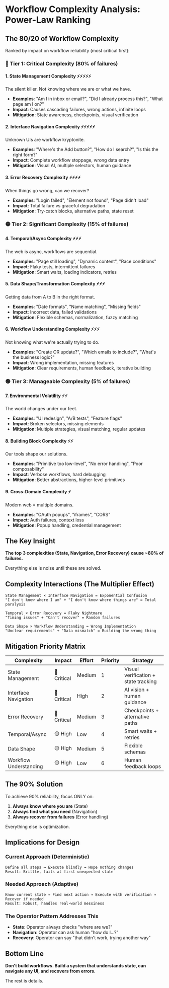# Workflow Complexity Analysis: Power-Law Ranking

## The 80/20 of Workflow Complexity

Ranked by impact on workflow reliability (most critical first):

### 🔴 Tier 1: Critical Complexity (80% of failures)

#### 1. **State Management Complexity** ⚡⚡⚡⚡⚡
The silent killer. Not knowing where we are or what we have.
- **Examples**: "Am I in inbox or email?", "Did I already process this?", "What page am I on?"
- **Impact**: Causes cascading failures, wrong actions, infinite loops
- **Mitigation**: State awareness, checkpoints, visual verification

#### 2. **Interface Navigation Complexity** ⚡⚡⚡⚡⚡
Unknown UIs are workflow kryptonite.
- **Examples**: "Where's the Add button?", "How do I search?", "Is this the right form?"
- **Impact**: Complete workflow stoppage, wrong data entry
- **Mitigation**: Visual AI, multiple selectors, human guidance

#### 3. **Error Recovery Complexity** ⚡⚡⚡⚡
When things go wrong, can we recover?
- **Examples**: "Login failed", "Element not found", "Page didn't load"
- **Impact**: Total failure vs graceful degradation
- **Mitigation**: Try-catch blocks, alternative paths, state reset

### 🟡 Tier 2: Significant Complexity (15% of failures)

#### 4. **Temporal/Async Complexity** ⚡⚡⚡
The web is async, workflows are sequential.
- **Examples**: "Page still loading", "Dynamic content", "Race conditions"
- **Impact**: Flaky tests, intermittent failures
- **Mitigation**: Smart waits, loading indicators, retries

#### 5. **Data Shape/Transformation Complexity** ⚡⚡⚡
Getting data from A to B in the right format.
- **Examples**: "Date formats", "Name matching", "Missing fields"
- **Impact**: Incorrect data, failed validations
- **Mitigation**: Flexible schemas, normalization, fuzzy matching

#### 6. **Workflow Understanding Complexity** ⚡⚡⚡
Not knowing what we're actually trying to do.
- **Examples**: "Create OR update?", "Which emails to include?", "What's the business logic?"
- **Impact**: Wrong implementation, missing features
- **Mitigation**: Clear requirements, human feedback, iterative building

### 🟢 Tier 3: Manageable Complexity (5% of failures)

#### 7. **Environmental Volatility** ⚡⚡
The world changes under our feet.
- **Examples**: "UI redesign", "A/B tests", "Feature flags"
- **Impact**: Broken selectors, missing elements
- **Mitigation**: Multiple strategies, visual matching, regular updates

#### 8. **Building Block Complexity** ⚡⚡
Our tools shape our solutions.
- **Examples**: "Primitive too low-level", "No error handling", "Poor composability"
- **Impact**: Verbose workflows, hard debugging
- **Mitigation**: Better abstractions, higher-level primitives

#### 9. **Cross-Domain Complexity** ⚡
Modern web = multiple domains.
- **Examples**: "OAuth popups", "iframes", "CORS"
- **Impact**: Auth failures, context loss
- **Mitigation**: Popup handling, credential management

## The Key Insight

**The top 3 complexities (State, Navigation, Error Recovery) cause ~80% of failures.**

Everything else is noise until these are solved.

## Complexity Interactions (The Multiplier Effect)

```
State Management × Interface Navigation = Exponential Confusion
"I don't know where I am" + "I don't know where things are" = Total paralysis

Temporal × Error Recovery = Flaky Nightmare  
"Timing issues" + "Can't recover" = Random failures

Data Shape × Workflow Understanding = Wrong Implementation
"Unclear requirements" + "Data mismatch" = Building the wrong thing
```

## Mitigation Priority Matrix

| Complexity | Impact | Effort | Priority | Strategy |
|------------|--------|--------|----------|----------|
| State Management | 🔴 Critical | Medium | 1 | Visual verification + state tracking |
| Interface Navigation | 🔴 Critical | High | 2 | AI vision + human guidance |
| Error Recovery | 🔴 Critical | Medium | 3 | Checkpoints + alternative paths |
| Temporal/Async | 🟡 High | Low | 4 | Smart waits + retries |
| Data Shape | 🟡 High | Medium | 5 | Flexible schemas |
| Workflow Understanding | 🟡 High | Low | 6 | Human feedback loops |

## The 90% Solution

To achieve 90% reliability, focus ONLY on:

1. **Always know where you are** (State)
2. **Always find what you need** (Navigation)  
3. **Always recover from failures** (Error handling)

Everything else is optimization.

## Implications for Design

### Current Approach (Deterministic)
```
Define all steps → Execute blindly → Hope nothing changes
Result: Brittle, fails at first unexpected state
```

### Needed Approach (Adaptive)
```
Know current state → Find next action → Execute with verification → Recover if needed
Result: Robust, handles real-world messiness
```

### The Operator Pattern Addresses This
- **State**: Operator always checks "where are we?"
- **Navigation**: Operator can ask human "how do I...?"
- **Recovery**: Operator can say "that didn't work, trying another way"

## Bottom Line

**Don't build workflows. Build a system that understands state, can navigate any UI, and recovers from errors.**

The rest is details.
